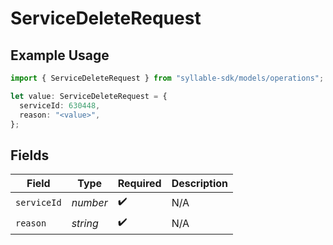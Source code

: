 # ServiceDeleteRequest

## Example Usage

```typescript
import { ServiceDeleteRequest } from "syllable-sdk/models/operations";

let value: ServiceDeleteRequest = {
  serviceId: 630448,
  reason: "<value>",
};
```

## Fields

| Field              | Type               | Required           | Description        |
| ------------------ | ------------------ | ------------------ | ------------------ |
| `serviceId`        | *number*           | :heavy_check_mark: | N/A                |
| `reason`           | *string*           | :heavy_check_mark: | N/A                |
